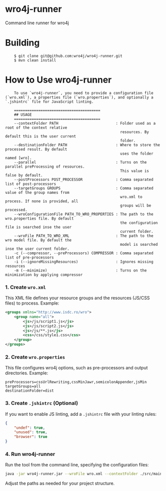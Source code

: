 # wro4j-runner


Command line runner for wro4j

# Building
```
    $ git clone git@github.com:wro4j/wro4j-runner.git
    $ mvn clean install
```

# How to Use wro4j-runner
```
    To use `wro4j-runner`, you need to provide a configuration file (`wro.xml`), a properties file (`wro.properties`), and optionally a `.jshintrc` file for JavaScript linting.

    =======================================
    ## USAGE
    =======================================
    --contextFolder PATH                          : Folder used as a root of the context relative
                                                    resources. By default this is the user current
                                                    folder.
    --destinationFolder PATH                      : Where to store the processed result. By default
                                                    uses the folder named [wro].
    --parallel                                    : Turns on the parallel preProcessing of resources.
                                                    This value is false by default.
    --postProcessors POST_PROCESSOR               : Comma separated list of post-processors
    --targetGroups GROUPS                         : Comma separated value of the group names from
                                                    wro.xml to process. If none is provided, all
                                                    groups will be processed.
    --wroConfigurationFile PATH_TO_WRO_PROPERTIES : The path to the wro.properties file. By default
                                                    the configuration file is searched inse the user
                                                    current folder.
    --wroFile PATH_TO_WRO_XML                     : The path to the wro model file. By default the
                                                    model is searched inse the user current folder.
    -c (--compressor, --preProcessors) COMPRESSOR : Comma separated list of pre-processors
    -i (--ignoreMissingResources)                 : Ignores missing resources
    -m (--minimize)                               : Turns on the minimization by applying compressor
```

### 1. Create `wro.xml`

This XML file defines your resource groups and the resources (JS/CSS files) to process. Example:

```xml
<groups xmlns="http://www.isdc.ro/wro">
    <group name="all">
        <js>/js/script1.js</js>
        <js>/js/script2.js</js>
        <js>/js/**.js</js> 
        <css>/css/style1.css</css>
    </group>
</groups>
```

### 2. Create `wro.properties`

This file configures wro4j options, such as pre-processors and output directories. Example:

```properties
preProcessors=cssUrlRewriting,cssMinJawr,semicolonAppender,jsMin
targetGroups=all
destinationFolder=dist
```

### 3. Create `.jshintrc` (Optional)

If you want to enable JS linting, add a `.jshintrc` file with your linting rules:

```json
{
    "undef": true,
    "unused": true,
    "browser": true
}
```

### 4. Run wro4j-runner

Run the tool from the command line, specifying the configuration files:

```sh
java -jar wro4j-runner.jar --wroFile wro.xml --contextFolder ./src/main/webapp --destinationFolder ./dist --propertiesFile wro.properties
```

Adjust the paths as needed for your project structure.
